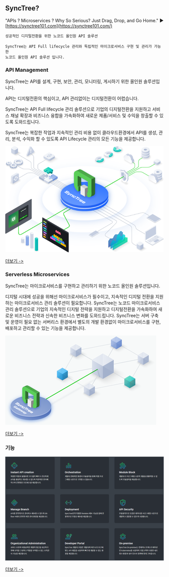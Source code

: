 ## SyncTree?

"APIs ? Microservices ? Why So Serious? Just Drag, Drop, and Go Home."  ▶  [https://synctree101.com](https://synctree101.com/)


    성공적인 디지털전환을 위한 노코드 올인원 API 솔루션

    SyncTree는 API Full lifecycle 관리와 독립적인 마이크로서비스 구현 및 관리가 가능한
    노코드 올인원 API 솔루션 입니다.


### API Management

SyncTree는 API를 설계, 구현, 보안, 관리, 모니터링, 게시하기 위한 올인원 솔루션입니다.

API는 디지털전환의 핵심이고, API 관리없이는 디지털전환이 어렵습니다.

SyncTree는 API Full lifecycle 관리 솔루션으로 기업의 디지털전환을 지원하고 서비스 채널 확장과 비즈니스 융합을 가속화하여 새로운 제품/서비스 및 수익을 창출할 수 있도록 도와드립니다.

SyncTree는 복잡한 작업과 지속적인 관리 비용 없이 클라우드환경에서 API를 생성, 관리, 분석, 수익화 할 수 있도록 API Lifecycle 관리의 모든 기능을 제공합니다.

![](img/assets/image%20%2837%29.png)

[더보기 -&gt;](https://synctree101.com/apiManagement.html)

### Serverless Microservices

SyncTree는 마이크로서비스를 구현하고 관리하기 위한 노코드 올인원 솔루션입니다.

디지털 시대에 성공을 위해선 마이크로서비스가 필수이고, 지속적인 디지털 전환을 지원하는 마이크로서비스 관리 솔루션이 필요합니다. SyncTree는 노코드 마이크로서비스 관리 솔루션으로 기업의 지속적인 디지털 전략을 지원하고 디지털전환을 가속화하여 새로운 비즈니스 전략과 신속한 비즈니스 변화를 도와드립니다. SyncTree는 서버 구축 및 운영이 필요 없는 서버리스 환경에서 별도의 개발 환경없이 마이크로서비스를 구현, 배포하고 관리할 수 있는 기능을 제공합니다.

![](img/assets/image%20%2835%29.png)

[더보기 -&gt;](https://synctree101.com/microService.html)

### 기능

![](img/assets/image%20%2833%29.png)

[더보기 -&gt;](https://synctree101.com/features.html)
